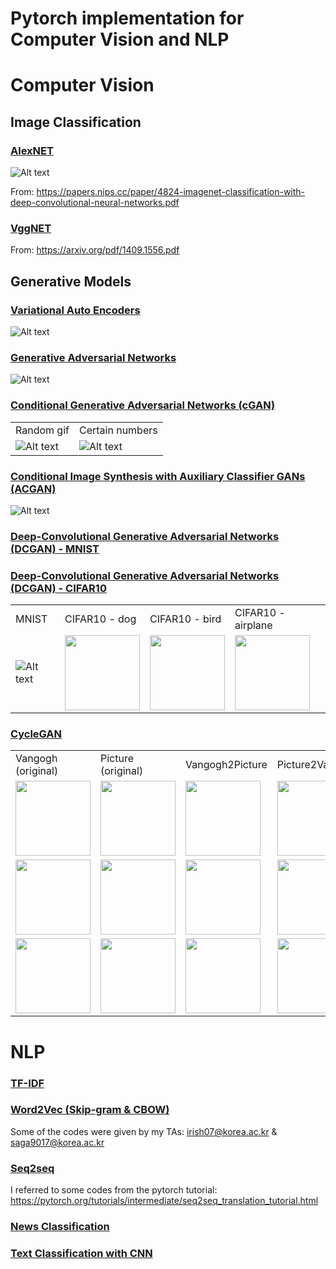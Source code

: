 Pytorch implementation for Computer Vision and NLP
===================================================


# Computer Vision

## Image Classification

### [AlexNET](https://github.com/leebebeto/pytorch-implementation/blob/master/Computer-Vision/image-classification/alexnet/main.py)

![Alt text](https://github.com/leebebeto/pytorch-implementation/blob/master/Computer-Vision/image-classification/alexnet/model-architecture.png)

From: https://papers.nips.cc/paper/4824-imagenet-classification-with-deep-convolutional-neural-networks.pdf

### [VggNET](https://github.com/leebebeto/pytorch-implementation/blob/master/Computer-Vision/image-classification/Vggnet/main.py)

<!-- ![Alt text](https://github.com/leebebeto/pytorch-implementation/blob/master/Computer-Vision/image-classification/Vggnet/model-architecture.png)
 -->
From: https://arxiv.org/pdf/1409.1556.pdf

## Generative Models

### [Variational Auto Encoders](https://github.com/leebebeto/pytorch-implementation/blob/master/Computer-Vision/generative-model/VAE/main.py)

![Alt text](https://github.com/leebebeto/pytorch-implementation/blob/master/Computer-Vision/generative-model/VAE/result.gif)

### [Generative Adversarial Networks](https://github.com/leebebeto/pytorch-implementation/blob/master/Computer-Vision/generative-model/GAN/main.py)

![Alt text](https://github.com/leebebeto/pytorch-implementation/blob/master/Computer-Vision/generative-model/GAN/result.gif)


### [Conditional Generative Adversarial Networks (cGAN)](https://github.com/leebebeto/pytorch-implementation/blob/master/Computer-Vision/generative-model/CGAN/main.py)

|   |   |
|---|---|
| Random gif | Certain numbers | 
| ![Alt text](https://github.com/leebebeto/pytorch-implementation/blob/master/Computer-Vision/generative-model/CGAN/result.gif) |  ![Alt text](https://github.com/leebebeto/pytorch-implementation/blob/master/Computer-Vision/generative-model/CGAN/final-test-image.png) |


### [Conditional Image Synthesis with Auxiliary Classifier GANs (ACGAN)](https://github.com/leebebeto/pytorch-implementation/blob/master/Computer-Vision/generative-model/ACGAN/main.py)

![Alt text](https://github.com/leebebeto/pytorch-implementation/blob/master/Computer-Vision/generative-model/ACGAN/result.gif) 



<!-- Condition: giving certain numbers as conditions -->



### [Deep-Convolutional Generative Adversarial Networks (DCGAN) - MNIST](https://github.com/leebebeto/pytorch-implementation/blob/master/Computer-Vision/generative-model/DCGAN/main_mnist.py)


### [Deep-Convolutional Generative Adversarial Networks (DCGAN) - CIFAR10](https://github.com/leebebeto/pytorch-implementation/blob/master/Computer-Vision/generative-model/DCGAN/main_cifar.py)


|   |   |   |   | 
|---|---|---|---|
|  MNIST  |  CIFAR10 - dog  |  CIFAR10 - bird  |  CIFAR10 - airplane  | 
| ![Alt text](https://github.com/leebebeto/pytorch-implementation/blob/master/Computer-Vision/generative-model/DCGAN/result.gif) |  <img src="https://github.com/leebebeto/pytorch-implementation/blob/master/Computer-Vision/generative-model/DCGAN/dog.png" width=120> |  <img src="https://github.com/leebebeto/pytorch-implementation/blob/master/Computer-Vision/generative-model/DCGAN/bird.png" width=120> | <img src="https://github.com/leebebeto/pytorch-implementation/blob/master/Computer-Vision/generative-model/DCGAN/airplane.png" width=120> |


### [CycleGAN](https://github.com/leebebeto/pytorch-implementation/blob/master/Computer-Vision/generative-model/CycleGAN/main.py)

|   |   |   |   | 
|---|---|---|---|
|  Vangogh (original)  |  Picture (original)  |  Vangogh2Picture  |  Picture2Vangogh  | 
|  <img src="https://github.com/leebebeto/pytorch-implementation/blob/master/Computer-Vision/generative-model/CycleGAN/van_1.png" width=120> |  <img src="https://github.com/leebebeto/pytorch-implementation/blob/master/Computer-Vision/generative-model/CycleGAN/pic_1.png" width=120> |  <img src="https://github.com/leebebeto/pytorch-implementation/blob/master/Computer-Vision/generative-model/CycleGAN/van2pic_1.png" width=120> | <img src="https://github.com/leebebeto/pytorch-implementation/blob/master/Computer-Vision/generative-model/CycleGAN/pic2van_1.png" width=120>|
|<img src="https://github.com/leebebeto/pytorch-implementation/blob/master/Computer-Vision/generative-model/CycleGAN/van_2.png" width=120> |  <img src="https://github.com/leebebeto/pytorch-implementation/blob/master/Computer-Vision/generative-model/CycleGAN/pic_2.png" width=120> |  <img src="https://github.com/leebebeto/pytorch-implementation/blob/master/Computer-Vision/generative-model/CycleGAN/van2pic_2.png" width=120> | <img src="https://github.com/leebebeto/pytorch-implementation/blob/master/Computer-Vision/generative-model/CycleGAN/pic2van_2.png" width=120> |
|<img src="https://github.com/leebebeto/pytorch-implementation/blob/master/Computer-Vision/generative-model/CycleGAN/van_3.png" width=120> |  <img src="https://github.com/leebebeto/pytorch-implementation/blob/master/Computer-Vision/generative-model/CycleGAN/pic_3.png" width=120> |  <img src="https://github.com/leebebeto/pytorch-implementation/blob/master/Computer-Vision/generative-model/CycleGAN/van2pic_3.png" width=120> | <img src="https://github.com/leebebeto/pytorch-implementation/blob/master/Computer-Vision/generative-model/CycleGAN/pic2van_3.png" width=120> |





# NLP

### [TF-IDF](https://github.com/leebebeto/pytorch-implementation/blob/master/NLP/tf-idf/main.py)

### [Word2Vec (Skip-gram & CBOW)](https://github.com/leebebeto/pytorch-implementation/blob/master/NLP/word2vec(SG,CBOW)/main.py)

Some of the codes were given by my TAs: irish07@korea.ac.kr & saga9017@korea.ac.kr

### [Seq2seq](https://github.com/leebebeto/pytorch-implementation/blob/master/NLP/seq2seq/main.py)

I referred to some codes from the pytorch tutorial: https://pytorch.org/tutorials/intermediate/seq2seq_translation_tutorial.html

### [News Classification](https://github.com/leebebeto/pytorch-implementation/blob/master/NLP/news-classification/main.py)

### [Text Classification with CNN](https://github.com/leebebeto/pytorch-implementation/blob/master/NLP/text-classification-with-cnn/main.py)

